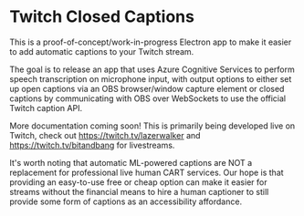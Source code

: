 # Twitch Closed Captions

This is a proof-of-concept/work-in-progress Electron app to make it easier to add automatic captions to your Twitch stream. 

The goal is to release an app that uses Azure Cognitive Services to perform speech transcription on microphone input, with output options to either set up open captions via an OBS browser/window capture element or closed captions by communicating with OBS over WebSockets to use the official Twitch caption API.

More documentation coming soon! This is primarily being developed live on Twitch, check out https://twitch.tv/lazerwalker and https://twitch.tv/bitandbang for livestreams.

It's worth noting that automatic ML-powered captions are NOT a replacement for professional live human CART services. Our hope is that providing an easy-to-use free or cheap option can make it easier for streams without the financial means to hire a human captioner to still provide some form of captions as an accessibility affordance.
